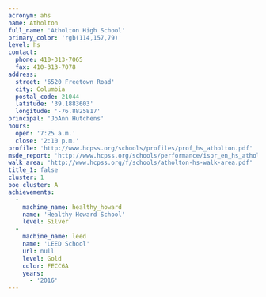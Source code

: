 ```yaml
---
acronym: ahs
name: Atholton
full_name: 'Atholton High School'
primary_color: 'rgb(114,157,79)'
level: hs
contact:
  phone: 410-313-7065
  fax: 410-313-7078
address:
  street: '6520 Freetown Road'
  city: Columbia
  postal_code: 21044
  latitude: '39.1883603'
  longitude: '-76.8825817'
principal: 'JoAnn Hutchens'
hours:
  open: '7:25 a.m.'
  close: '2:10 p.m.'
profile: 'http://www.hcpss.org/schools/profiles/prof_hs_atholton.pdf'
msde_report: 'http://www.hcpss.org/schools/performance/ispr_en_hs_atholton.pdf'
walk_area: 'http://www.hcpss.org/f/schools/atholton-hs-walk-area.pdf'
title_1: false
cluster: 1
boe_cluster: A
achievements:
  -
    machine_name: healthy_howard
    name: 'Healthy Howard School'
    level: Silver
  -
    machine_name: leed
    name: 'LEED School'
    url: null
    level: Gold
    color: FECC6A
    years:
      - '2016'
---
```


